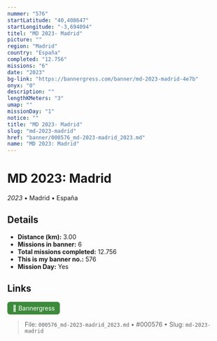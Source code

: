```yaml
---
nummer: "576"
startLatitude: "40,408647"
startLongitude: "-3,694094"
titel: "MD 2023- Madrid"
picture: ""
region: "Madrid"
country: "España"
completed: "12.756"
missions: "6"
date: "2023"
bg-link: "https://bannergress.com/banner/md-2023-madrid-4e7b"
onyx: "0"
description: ""
lengthKMeters: "3"
umap: ""
missionDay: "1"
notice: ""
title: "MD 2023- Madrid"
slug: "md-2023-madrid"
href: "banner/000576_md-2023-madrid_2023.md"
name: "MD 2023: Madrid"
---
```

# MD 2023: Madrid

*2023* • Madrid • España





## Details
- **Distance (km):** 3.00
- **Missions in banner:** 6
- **Total missions completed:** 12.756
- **This is my banner no.:** 576
- **Mission Day:** Yes




## Links
<a href="https://bannergress.com/banner/md-2023-madrid-4e7b" target="_blank" style="display:inline-block;margin-right:8px;padding:6px 12px;background:#3c8b3c;color:#fff;text-decoration:none;border-radius:6px;">🔗 Bannergress</a>



> File: `000576_md-2023-madrid_2023.md`
> • #000576
> • Slug: `md-2023-madrid`
